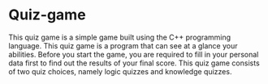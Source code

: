 # Quiz-game
This quiz game is a simple game built using the C++ programming language. This quiz game is a program that can see at a glance your abilities. Before you start the game, you are required to fill in your personal data first to find out the results of your final score. This quiz game consists of two quiz choices, namely logic quizzes and knowledge quizzes.
